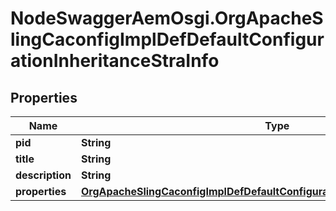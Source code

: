 # NodeSwaggerAemOsgi.OrgApacheSlingCaconfigImplDefDefaultConfigurationInheritanceStraInfo

## Properties

Name | Type | Description | Notes
------------ | ------------- | ------------- | -------------
**pid** | **String** |  | [optional] 
**title** | **String** |  | [optional] 
**description** | **String** |  | [optional] 
**properties** | [**OrgApacheSlingCaconfigImplDefDefaultConfigurationInheritanceStraProperties**](OrgApacheSlingCaconfigImplDefDefaultConfigurationInheritanceStraProperties.md) |  | [optional] 


